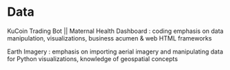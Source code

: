# Data
KuCoin Trading Bot || Maternal Health Dashboard : coding emphasis on data manipulation, visualizations, business acumen & web HTML frameworks

Earth Imagery : emphasis on importing aerial imagery and manipulating data for Python visualizations, knowledge of geospatial concepts
